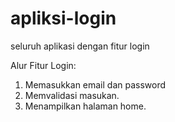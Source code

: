 # apliksi-login
seluruh aplikasi dengan fitur login

Alur Fitur Login:
1. Memasukkan email dan password
2. Memvalidasi masukan.
3. Menampilkan halaman home.
